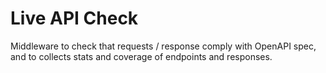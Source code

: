 # Live API Check

Middleware to check that requests / response comply with OpenAPI
spec, and to collects stats and coverage of endpoints and responses.

